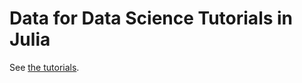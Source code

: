 # Data for Data Science Tutorials in Julia

See [the tutorials](https://github.com/alan-turing-institute/MLJTutorials).
